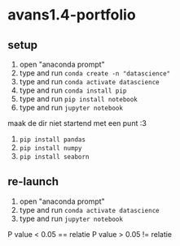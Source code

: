 # avans1.4-portfolio

## setup

1. open "anaconda prompt"
2. type and run `conda create -n "datascience"`
3. type and run `conda activate datascience`
4. type and run `conda install pip`
5. type and run `pip install notebook`
6. type and run `jupyter notebook`

maak de dir niet startend met een punt :3

1. `pip install pandas`
2. `pip install numpy`
3. `pip install seaborn`

## re-launch
1. open "anaconda prompt"
2. type and run `conda activate datascience`
3. type and run `jupyter notebook`


P value < 0.05 == relatie
P value > 0.05 != relatie
